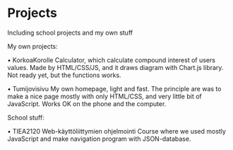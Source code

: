 # Projects
Including school projects and my own stuff

My own projects:

• KorkoaKorolle
  Calculator, which calculate compound interest of users values. Made by HTML/CSS/JS,
  and it draws diagram with Chart.js library. Not ready yet, but the functions works.
  
• Tumijovisivu
  My own homepage, light and fast. The principle are was to make a nice page mostly with
  only HTML/CSS, and very little bit of JavaScript. Works OK on the phone and the computer.

School stuff:

• TIEA2120 Web-käyttöliittymien ohjelmointi
  Course where we used mostly JavaScript and make navigation program with JSON-database.
